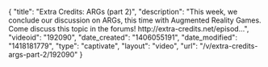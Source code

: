 {
    "title": "Extra Credits: ARGs (part 2)",
    "description": "This week, we conclude our discussion on ARGs, this time with Augmented Reality Games. Come discuss this topic in the forums! http:\/\/extra-credits.net\/episod...",
    "videoid": "192090",
    "date_created": "1406055191",
    "date_modified": "1418181779",
    "type": "captivate",
    "layout": "video",
    "url": "\/v\/extra-credits-args-part-2\/192090"
}